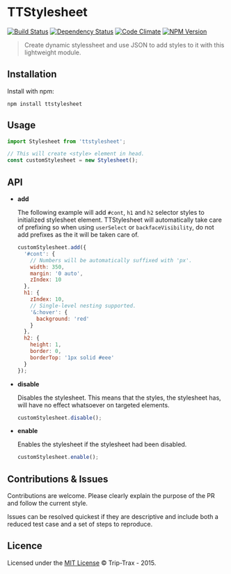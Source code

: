 # TTStylesheet
[![Build Status](https://img.shields.io/travis/Trip-Trax/TTStylesheet.svg?style=flat-square)](https://travis-ci.org/Trip-Trax/TTStylesheet)
[![Dependency Status](https://david-dm.org/Trip-Trax/TTStylesheet.svg?style=flat-square)](https://david-dm.org/Trip-Trax/TTStylesheet)
[![Code Climate](https://codeclimate.com/github/Trip-Trax/TTStylesheet/badges/gpa.svg)](https://codeclimate.com/github/Trip-Trax/TTStylesheet)
[![NPM Version](https://badge.fury.io/js/ttstylesheet.svg)](https://badge.fury.io/js/ttstylesheet)

> Create dynamic stylessheet and use JSON to add styles to it with this lightweight module.

## Installation
Install with npm:
```shell
npm install ttstylesheet
```

## Usage
```javascript
import Stylesheet from 'ttstylesheet';

// This will create <style> element in head.
const customStylesheet = new Stylesheet();
```

## API
- **add**

    The following example will add `#cont`, `h1` and `h2` selector styles to initialized stylesheet element.
    TTStylesheet will automatically take care of prefixing so when using `userSelect` or `backfaceVisibility`, do not add prefixes as the it will be taken care of.

    ```javascript
    customStylesheet.add({
      '#cont': {
        // Numbers will be automatically suffixed with 'px'.
        width: 350,
        margin: '0 auto',
        zIndex: 10
      },
      h1: {
        zIndex: 10,
        // Single-level nesting supported.
        '&:hover': {
          background: 'red'
        }
      },
      h2: {
        height: 1,
        border: 0,
        borderTop: '1px solid #eee'
      }
    });
    ```

- **disable**

    Disables the stylesheet. This means that the styles, the stylesheet has, will have no effect whatsoever on targeted elements.

    ```javascript
    customStylesheet.disable();
    ```

- **enable**

    Enables the stylesheet if the stylesheet had been disabled.

    ```javascript
    customStylesheet.enable();
    ```

## Contributions & Issues
Contributions are welcome. Please clearly explain the purpose of the PR and follow the current style.

Issues can be resolved quickest if they are descriptive and include both a reduced test case and a set of steps to reproduce.

## Licence
Licensed under the [MIT License](LICENSE) © Trip-Trax - 2015.
